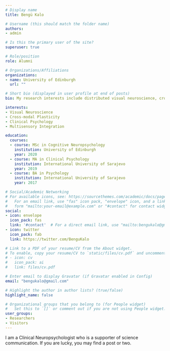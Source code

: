 ```yaml
---
# Display name
title: Bengü Kalo

# Username (this should match the folder name)
authors:
- admin

# Is this the primary user of the site?
superuser: true

# Role/position
role: Alumni

# Organizations/Affiliations
organizations:
- name: University of Edinburgh
  url: ""

# Short bio (displayed in user profile at end of posts)
bio: My research interests include distributed visual neuroscience, cross-modal plasticity and clinical psychology.

interests:
- Visual Neuroscience
- Cross-modal Plasticity
- Clinical Psychology
- Multisensory Integration

education:
  courses:
  - course: MSc in Cognitive Neuropsychology
    institution: University of Edinburgh
    year: 2020
  - course: MA in Clinical Psychology
    institution: International University of Sarajevo
    year: 2019
  - course: BA in Psychology
    institution: International University of Sarajevo
    year: 2017

# Social/Academic Networking
# For available icons, see: https://sourcethemes.com/academic/docs/page-builder/#icons
#   For an email link, use "fas" icon pack, "envelope" icon, and a link in the
#   form "mailto:your-email@example.com" or "#contact" for contact widget.
social:
- icon: envelope
  icon_pack: fas
  link: '#contact'  # For a direct email link, use "mailto:bengukalo@gmail.com".
- icon: twitter
  icon_pack: fab
  link: https://twitter.com/BenguKalo

# Link to a PDF of your resume/CV from the About widget.
# To enable, copy your resume/CV to `static/files/cv.pdf` and uncomment the lines below.
# - icon: cv
#   icon_pack: ai
#   link: files/cv.pdf

# Enter email to display Gravatar (if Gravatar enabled in Config)
email: "bengukalo@gmail.com"

# Highlight the author in author lists? (true/false)
highlight_name: false

# Organizational groups that you belong to (for People widget)
#   Set this to `[]` or comment out if you are not using People widget.
user_groups:
- Researchers
- Visitors
---
```


I am a Clinical Neuropsychologist who is a supporter of science communication. If you are lucky, you may find a post or two.
